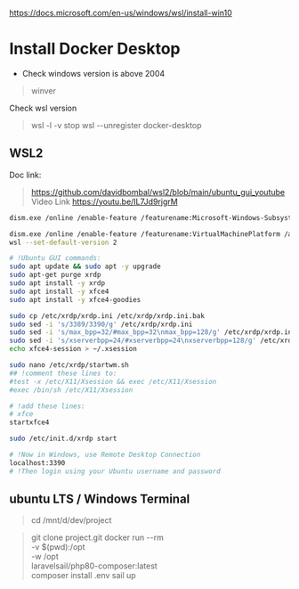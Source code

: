 https://docs.microsoft.com/en-us/windows/wsl/install-win10

# Install Docker Desktop
- Check windows version is above 2004
> winver

Check wsl version
> wsl -l -v
stop 
> wsl --unregister docker-desktop

## WSL2
Doc link: 
> https://github.com/davidbombal/wsl2/blob/main/ubuntu_gui_youtube
Video Link
> https://youtu.be/IL7Jd9rjgrM

```sh
dism.exe /online /enable-feature /featurename:Microsoft-Windows-Subsystem-Linux /all /norestart

dism.exe /online /enable-feature /featurename:VirtualMachinePlatform /all /norestart
wsl --set-default-version 2

# !Ubuntu GUI commands:
sudo apt update && sudo apt -y upgrade
sudo apt-get purge xrdp
sudo apt install -y xrdp
sudo apt install -y xfce4
sudo apt install -y xfce4-goodies

sudo cp /etc/xrdp/xrdp.ini /etc/xrdp/xrdp.ini.bak
sudo sed -i 's/3389/3390/g' /etc/xrdp/xrdp.ini
sudo sed -i 's/max_bpp=32/#max_bpp=32\nmax_bpp=128/g' /etc/xrdp/xrdp.ini
sudo sed -i 's/xserverbpp=24/#xserverbpp=24\nxserverbpp=128/g' /etc/xrdp/xrdp.ini
echo xfce4-session > ~/.xsession

sudo nano /etc/xrdp/startwm.sh
## !comment these lines to:
#test -x /etc/X11/Xsession && exec /etc/X11/Xsession
#exec /bin/sh /etc/X11/Xsession

# !add these lines:
# xfce
startxfce4

sudo /etc/init.d/xrdp start

# !Now in Windows, use Remote Desktop Connection
localhost:3390
# !Then login using your Ubuntu username and password
```

## ubuntu LTS / Windows Terminal
> cd /mnt/d/dev/project

> git clone project.git
>docker run --rm \
    -v $(pwd):/opt \
    -w /opt \
    laravelsail/php80-composer:latest \
    composer install
> .env
> sail up
